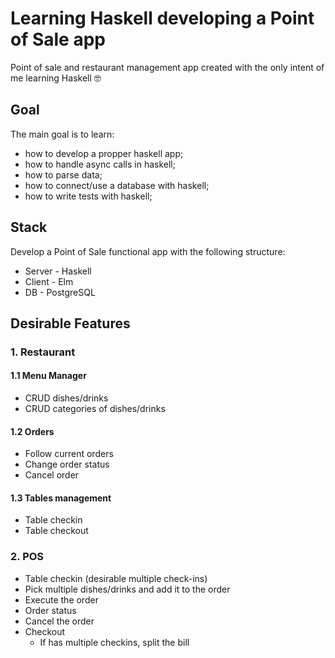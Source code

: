 # Learning Haskell developing a Point of Sale app 

Point of sale and restaurant management app created with the only intent of me learning Haskell 🤓

## Goal

The main goal is to learn:

- how to develop a propper haskell app;
- how to handle async calls in haskell;
- how to parse data;
- how to connect/use a database with haskell;
- how to write tests with haskell;

## Stack

Develop a Point of Sale functional app with the following structure:
- Server - Haskell
- Client - Elm
- DB - PostgreSQL

## Desirable Features

### 1. Restaurant
#### 1.1 Menu Manager
  - CRUD dishes/drinks
  - CRUD categories of dishes/drinks
#### 1.2 Orders
  - Follow current orders
  - Change order status
  - Cancel order
#### 1.3 Tables management
  - Table checkin
  - Table checkout
### 2. POS
  - Table checkin (desirable multiple check-ins)
  - Pick multiple dishes/drinks and add it to the order
  - Execute the order
  - Order status 
  - Cancel the order
  - Checkout
    - If has multiple checkins, split the bill

